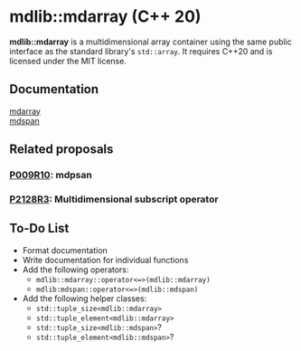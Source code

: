 # mdlib::mdarray (C++ 20)

**mdlib::mdarray** is a multidimensional array container using the same public interface as the standard library's `std::array`. It requires C++20 and is licensed under the MIT license.

## Documentation

[mdarray](https://github.com/SavariaS/mdarray/blob/master/docs/mdarray.md) <br>
[mdspan](https://github.com/SavariaS/mdarray/blob/master/docs/mdspan.md) <br>

## Related proposals

### [P009R10](http://www.open-std.org/jtc1/sc22/wg21/docs/papers/2020/p0009r10.html): mdpsan

### [P2128R3](http://www.open-std.org/jtc1/sc22/wg21/docs/papers/2021/p2128r3.pdf): Multidimensional subscript operator

## To-Do List

* Format documentation
* Write documentation for individual functions
* Add the following operators:
    * `mdlib::mdarray::operator<=>(mdlib::mdarray)`
    * `mdlib:mdspan::operator<=>(mdlib::mdspan)`
* Add the following helper classes:
    * `std::tuple_size<mdlib::mdarray>`
    * `std::tuple_element<mdlib::mdarray>`
    * `std::tuple_size<mdlib::mdspan>`?
    * `std::tuple_element<mdlib::mdspan>`?
